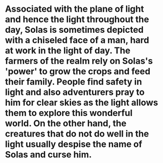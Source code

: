# Associated with the plane of light and hence the light throughout the day, Solas is sometimes depicted with a chiseled face of a man, hard at work in the light of day. The farmers of the realm rely on Solas's 'power' to grow the crops and feed their family. People find safety in light and also adventurers pray to him for clear skies as the light allows them to explore this wonderful world. On the other hand, the creatures that do not do well in the light usually despise the name of Solas and curse him.